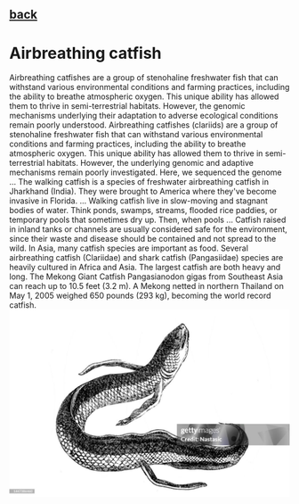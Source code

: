 ## [back](../index.md) 
# Airbreathing catfish
Airbreathing catfishes are a group of stenohaline freshwater fish that can withstand various environmental conditions and farming practices, including the ability to breathe atmospheric oxygen. This unique ability has allowed them to thrive in semi-terrestrial habitats. However, the genomic mechanisms underlying their adaptation to adverse ecological conditions remain poorly understood. Airbreathing catfishes (clariids) are a group of stenohaline freshwater fish that can withstand various environmental conditions and farming practices, including the ability to breathe atmospheric oxygen. This unique ability has allowed them to thrive in semi-terrestrial habitats. However, the underlying genomic and adaptive mechanisms remain poorly investigated. Here, we sequenced the genome ... The walking catfish is a species of freshwater airbreathing catfish in Jharkhand (India). They were brought to America where they've become invasive in Florida. ... Walking catfish live in slow-moving and stagnant bodies of water. Think ponds, swamps, streams, flooded rice paddies, or temporary pools that sometimes dry up. Then, when pools ... Catfish raised in inland tanks or channels are usually considered safe for the environment, since their waste and disease should be contained and not spread to the wild. In Asia, many catfish species are important as food. Several airbreathing catfish (Clariidae) and shark catfish (Pangasiidae) species are heavily cultured in Africa and Asia. The largest catfish are both heavy and long. The Mekong Giant Catfish Pangasianodon gigas from Southeast Asia can reach up to 10.5 feet (3.2 m). A Mekong netted in northern Thailand on May 1, 2005 weighed 650 pounds (293 kg), becoming the world record catfish.
![zdjecie ryby :)](../fotki/Airbreathing_catfish.jpg)
